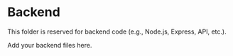 # Backend

This folder is reserved for backend code (e.g., Node.js, Express, API, etc.).

Add your backend files here.